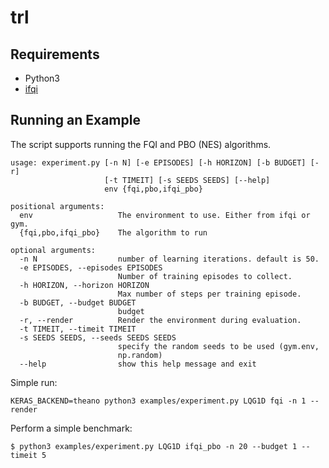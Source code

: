 # trl

## Requirements
* Python3
* [ifqi](https://github.com/teopir/ifqi/)

## Running an Example

The script supports running the FQI and PBO (NES) algorithms.
```
usage: experiment.py [-n N] [-e EPISODES] [-h HORIZON] [-b BUDGET] [-r]
                     [-t TIMEIT] [-s SEEDS SEEDS] [--help]
                     env {fqi,pbo,ifqi_pbo}

positional arguments:
  env                   The environment to use. Either from ifqi or gym.
  {fqi,pbo,ifqi_pbo}    The algorithm to run

optional arguments:
  -n N                  number of learning iterations. default is 50.
  -e EPISODES, --episodes EPISODES
                        Number of training episodes to collect.
  -h HORIZON, --horizon HORIZON
                        Max number of steps per training episode.
  -b BUDGET, --budget BUDGET
                        budget
  -r, --render          Render the environment during evaluation.
  -t TIMEIT, --timeit TIMEIT
  -s SEEDS SEEDS, --seeds SEEDS SEEDS
                        specify the random seeds to be used (gym.env,
                        np.random)
  --help                show this help message and exit
```

Simple run:
```
KERAS_BACKEND=theano python3 examples/experiment.py LQG1D fqi -n 1 --render
```

Perform a simple benchmark:
```
$ python3 examples/experiment.py LQG1D ifqi_pbo -n 20 --budget 1 --timeit 5
```
